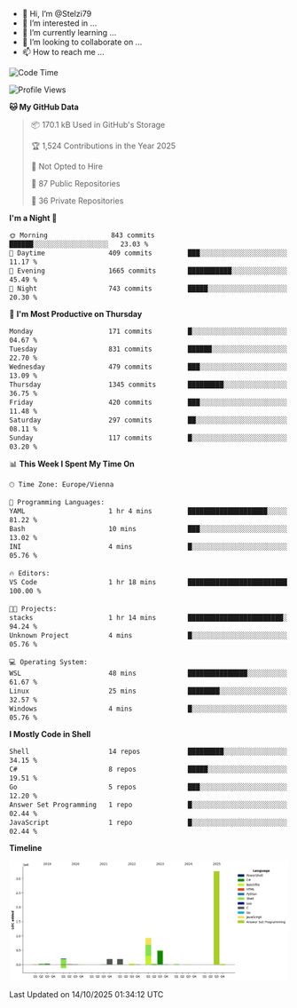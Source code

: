 - 👋 Hi, I’m @Stelzi79
- 👀 I’m interested in ...
- 🌱 I’m currently learning ...
- 💞️ I’m looking to collaborate on ...
- 📫 How to reach me ...

<!--START_SECTION:waka-->
![Code Time](http://img.shields.io/badge/Code%20Time-1%2C146%20hrs%2023%20mins-blue)

![Profile Views](http://img.shields.io/badge/Profile%20Views-0-blue)

**🐱 My GitHub Data** 

> 📦 170.1 kB Used in GitHub's Storage 
 > 
> 🏆 1,524 Contributions in the Year 2025
 > 
> 🚫 Not Opted to Hire
 > 
> 📜 87 Public Repositories 
 > 
> 🔑 36 Private Repositories 
 > 
**I'm a Night 🦉** 

```text
🌞 Morning                843 commits         ██████░░░░░░░░░░░░░░░░░░░   23.03 % 
🌆 Daytime                409 commits         ███░░░░░░░░░░░░░░░░░░░░░░   11.17 % 
🌃 Evening                1665 commits        ███████████░░░░░░░░░░░░░░   45.49 % 
🌙 Night                  743 commits         █████░░░░░░░░░░░░░░░░░░░░   20.30 % 
```
📅 **I'm Most Productive on Thursday** 

```text
Monday                   171 commits         █░░░░░░░░░░░░░░░░░░░░░░░░   04.67 % 
Tuesday                  831 commits         ██████░░░░░░░░░░░░░░░░░░░   22.70 % 
Wednesday                479 commits         ███░░░░░░░░░░░░░░░░░░░░░░   13.09 % 
Thursday                 1345 commits        █████████░░░░░░░░░░░░░░░░   36.75 % 
Friday                   420 commits         ███░░░░░░░░░░░░░░░░░░░░░░   11.48 % 
Saturday                 297 commits         ██░░░░░░░░░░░░░░░░░░░░░░░   08.11 % 
Sunday                   117 commits         █░░░░░░░░░░░░░░░░░░░░░░░░   03.20 % 
```


📊 **This Week I Spent My Time On** 

```text
🕑︎ Time Zone: Europe/Vienna

💬 Programming Languages: 
YAML                     1 hr 4 mins         ████████████████████░░░░░   81.22 % 
Bash                     10 mins             ███░░░░░░░░░░░░░░░░░░░░░░   13.02 % 
INI                      4 mins              █░░░░░░░░░░░░░░░░░░░░░░░░   05.76 % 

🔥 Editors: 
VS Code                  1 hr 18 mins        █████████████████████████   100.00 % 

🐱‍💻 Projects: 
stacks                   1 hr 14 mins        ████████████████████████░   94.24 % 
Unknown Project          4 mins              █░░░░░░░░░░░░░░░░░░░░░░░░   05.76 % 

💻 Operating System: 
WSL                      48 mins             ███████████████░░░░░░░░░░   61.67 % 
Linux                    25 mins             ████████░░░░░░░░░░░░░░░░░   32.57 % 
Windows                  4 mins              █░░░░░░░░░░░░░░░░░░░░░░░░   05.76 % 
```

**I Mostly Code in Shell** 

```text
Shell                    14 repos            █████████░░░░░░░░░░░░░░░░   34.15 % 
C#                       8 repos             █████░░░░░░░░░░░░░░░░░░░░   19.51 % 
Go                       5 repos             ███░░░░░░░░░░░░░░░░░░░░░░   12.20 % 
Answer Set Programming   1 repo              █░░░░░░░░░░░░░░░░░░░░░░░░   02.44 % 
JavaScript               1 repo              █░░░░░░░░░░░░░░░░░░░░░░░░   02.44 % 
```



**Timeline**

![Lines of Code chart](https://raw.githubusercontent.com/Stelzi79/Stelzi79/main/assets/bar_graph.png)


 Last Updated on 14/10/2025 01:34:12 UTC
<!--END_SECTION:waka-->

<!---
Stelzi79/Stelzi79 is a ✨ special ✨ repository because its `README.md` (this file) appears on your GitHub profile.
You can click the Preview link to take a look at your changes.
--->
